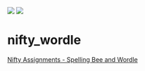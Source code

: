 ![](https://img.shields.io/github/last-commit/joshbivens/nifty_wordle)
![](https://img.shields.io/github/commit-activity/w/joshbivens/nifty_wordle)

# nifty_wordle
[Nifty Assignments - Spelling Bee and Wordle](http://nifty.stanford.edu/2022/eroberts-spelling-bee-wordle/)
